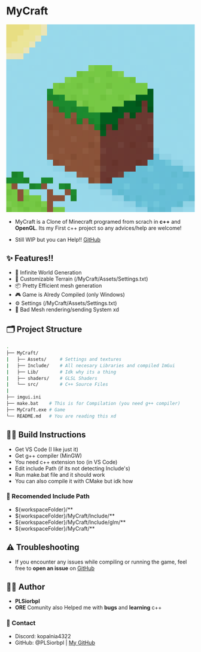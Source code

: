 # MyCraft
![Icon](./MyCraft/Assets/Icon.png)

- MyCraft is a Clone of Minecraft programed from scrach in **c++** and **OpenGL**. Its my First c++ project so any advices/help are welcome!

- Still WIP but you can Help!! [GitHub](https://github.com/PLSiorbpl/MyCraft)

## ✨ Features!!
- 🔲 Infinite World Generation
- 🧱 Customizable Terrain (/MyCraft/Assets/Settings.txt)
- 📦 Pretty Efficient mesh generation
- 🎮 Game is Alredy Compiled (only Windows)
- ⚙️ Settings (/MyCraft/Assets/Settings.txt)
- 💩 Bad Mesh rendering/sending System xd

## 🗂️ Project Structure
```bash 
.
├── MyCraft/
|   ├── Assets/     # Settings and textures
|   ├── Include/    # All necesary Libraries and compiled ImGui
|   ├── Lib/        # Idk why its a thing
|   ├── shaders/    # GLSL Shaders
|   └── src/        # C++ Source Files
|
├── imgui.ini
├── make.bat    # This is for Compilation (you need g++ compiler)
├── MyCraft.exe # Game
└── README.md   # You are reading this xd
```

## ⛓️‍💥 Build Instructions
- Get VS Code (I like just it)
- Get g++ compiler (MinGW)
- You need c++ extension too (in VS Code)
- Edit include Path (if its not detecting Include's)
- Run make.bat file and it should work
- You can also compile it with CMake but idk how
### 🔩 Recomended Include Path
- ${workspaceFolder}/**
- ${workspaceFolder}/MyCraft/Include/**
- ${workspaceFolder}/MyCraft/Include/glm/**
- ${workspaceFolder}/MyCraft/**

## ⚠️ Troubleshooting
- If you encounter any issues while compiling or running the game, feel free to **open an issue** on [GitHub](https://github.com/PLSiorbpl/MyCraft/issues)

## 👨‍💻 Author
- **PLSiorbpl**
- **ORE** Comunity also Helped me with **bugs** and **learning** c++
### 💬 Contact
- Discord: kopalnia4322
- GitHub: @PLSiorbpl | [My GitHub](https://github.com/PLSiorbpl)